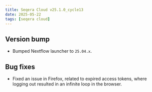```yaml
---
title: Seqera Cloud v25.1.0_cycle13
date: 2025-05-22
tags: [seqera cloud]
---
```


## Version bump

- Bumped Nextflow launcher to `25.04.x`.

## Bug fixes

- Fixed an issue in Firefox, related to expired access tokens, where logging out resulted in an infinite loop in the browser.
